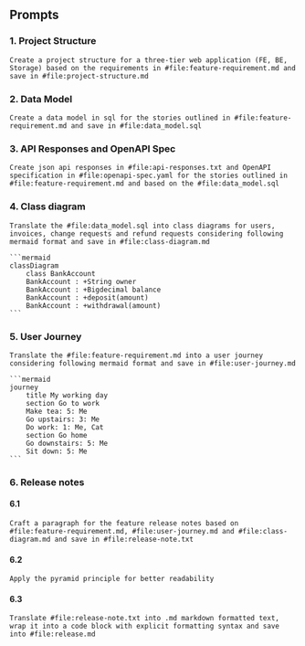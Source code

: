 ## Prompts

### 1. Project Structure

    Create a project structure for a three-tier web application (FE, BE, Storage) based on the requirements in #file:feature-requirement.md and save in #file:project-structure.md

### 2. Data Model

    Create a data model in sql for the stories outlined in #file:feature-requirement.md and save in #file:data_model.sql


### 3. API Responses and OpenAPI Spec

    Create json api responses in #file:api-responses.txt and OpenAPI specification in #file:openapi-spec.yaml for the stories outlined in #file:feature-requirement.md and based on the #file:data_model.sql

### 4. Class diagram

    Translate the #file:data_model.sql into class diagrams for users, invoices, change requests and refund requests considering following mermaid format and save in #file:class-diagram.md

    ```mermaid
    classDiagram
        class BankAccount
        BankAccount : +String owner
        BankAccount : +Bigdecimal balance
        BankAccount : +deposit(amount)
        BankAccount : +withdrawal(amount)
    ```

### 5. User Journey

    Translate the #file:feature-requirement.md into a user journey
    considering following mermaid format and save in #file:user-journey.md

    ```mermaid
    journey
        title My working day
        section Go to work
        Make tea: 5: Me
        Go upstairs: 3: Me
        Do work: 1: Me, Cat
        section Go home
        Go downstairs: 5: Me
        Sit down: 5: Me
    ```

### 6. Release notes

#### 6.1
    Craft a paragraph for the feature release notes based on #file:feature-requirement.md, #file:user-journey.md and #file:class-diagram.md and save in #file:release-note.txt

#### 6.2

    Apply the pyramid principle for better readability

#### 6.3 

    Translate #file:release-note.txt into .md markdown formatted text, wrap it into a code block with explicit formatting syntax and save into #file:release.md
